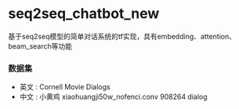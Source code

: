 # seq2seq_chatbot_new
基于seq2seq模型的简单对话系统的tf实现，具有embedding、attention、beam_search等功能


### 数据集

- 英文 : Cornell Movie Dialogs
- 中文 : 小黄鸡 xiaohuangji50w_nofenci.conv  908264 dialog
